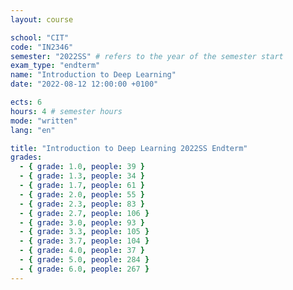 ```yaml
---
layout: course

school: "CIT"
code: "IN2346"
semester: "2022SS" # refers to the year of the semester start
exam_type: "endterm"
name: "Introduction to Deep Learning"
date: "2022-08-12 12:00:00 +0100"

ects: 6
hours: 4 # semester hours
mode: "written"
lang: "en"

title: "Introduction to Deep Learning 2022SS Endterm"
grades:
  - { grade: 1.0, people: 39 }
  - { grade: 1.3, people: 34 }
  - { grade: 1.7, people: 61 }
  - { grade: 2.0, people: 55 }
  - { grade: 2.3, people: 83 }
  - { grade: 2.7, people: 106 }
  - { grade: 3.0, people: 93 }
  - { grade: 3.3, people: 105 }
  - { grade: 3.7, people: 104 }
  - { grade: 4.0, people: 37 }
  - { grade: 5.0, people: 284 }
  - { grade: 6.0, people: 267 }
---
```



